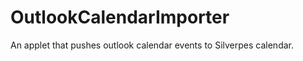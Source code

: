 OutlookCalendarImporter
=======================

An applet that pushes outlook calendar events to Silverpes calendar.
